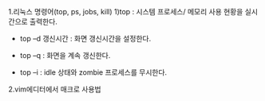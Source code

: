 1.리눅스 명령어(top, ps, jobs, kill)
1)top : 시스템 프로세스/ 메모리 사용 현황을 실시간으로 출력한다.

* top –d 갱신시간 : 화면 갱신시간을 설정한다.

* top –q : 화면을 계속 갱신한다.

* top –i : idle 상태와 zombie 프로세스를 무시한다.

2.vim에디터에서 매크로 사용법

